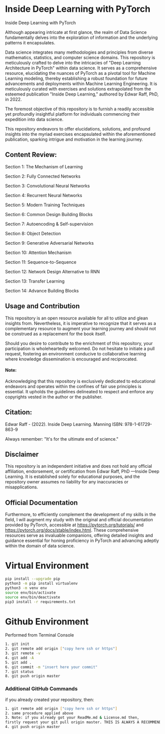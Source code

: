 # Inside Deep Learning with PyTorch

Inside Deep Learning with PyTorch

Although appearing intricate at first glance, the realm of Data Science fundamentally delves into the exploration of information and the underlying patterns it encapsulates.

Data science integrates many methodologies and principles from diverse mathematics, statistics, and computer science domains. This repository is meticulously crafted to delve into the intricacies of "Deep Learning Architecture in PyTorch" within data science. It serves as a comprehensive resource, elucidating the nuances of PyTorch as a pivotal tool for Machine Learning modeling, thereby establishing a robust foundation for future advancements and deployments within Machine Learning Engineering. It is meticulously curated with exercises and solutions extrapolated from the esteemed publication "Inside Deep Learning," authored by Edwar Raff, PhD, in 2022.

The foremost objective of this repository is to furnish a readily accessible yet profoundly insightful platform for individuals commencing their expedition into data science. 

This repository endeavors to offer elucidations, solutions, and profound insights into the myriad exercises encapsulated within the aforementioned publication, sparking intrigue and motivation in the learning journey.

## Content Review:
Section 1: The Mechanism of Learning

Section 2: Fully Connected Networks

Section 3: Convolutional Neural Networks

Section 4: Recurrent Neural Networks

Section 5: Modern Training Techniques

Section 6: Common Design Building Blocks

Section 7: Autoencoding & Self-supervision

Section 8: Object Detection

Section 9: Generative Adversarial Networks

Section 10: Attention Mechanism

Section 11: Sequence-to-Sequence

Section 12: Network Design Alternative to RNN

Section 13: Transfer Learning

Section 14: Advance Building Blocks

## Usage and Contribution

This repository is an open resource available for all to utilize and glean insights from. Nevertheless, it is imperative to recognize that it serves as a complementary resource to augment your learning journey and should not be construed as a replacement for the book itself.

Should you desire to contribute to the enrichment of this repository, your participation is wholeheartedly welcomed. Do not hesitate to initiate a pull request, fostering an environment conducive to collaborative learning where knowledge dissemination is encouraged and reciprocated.

#### Note:
Acknowledging that this repository is exclusively dedicated to educational endeavors and operates within the confines of fair use principles is essential. It upholds the guidelines delineated to respect and enforce any copyrights vested in the author or the publisher.

## Citation:
Edwar Raff - (2022). Inside Deep Learning. Manning  ISBN: 978-1-61729-863-9

Always remember: "It's for the ultimate end of science."

## Disclaimer
This repository is an independent initiative and does not hold any official affiliation, endorsement, or certification from Edwar Raff, PhD —Inside Deep Learning. It is established solely for educational purposes, and the repository owner assumes no liability for any inaccuracies or misapplications.

## Official Documentation
Furthermore, to efficiently complement the development of my skills in the field, I will augment my study with the original and official documentation provided by PyTorch, accessible at https://pytorch.org/tutorials/ and https://pytorch.org/docs/stable/index.html. These comprehensive resources serve as invaluable companions, offering detailed insights and guidance essential for honing proficiency in PyTorch and advancing adeptly within the domain of data science.


# Virtual Environment
```sh
pip install --upgrade pip
python3 -m pip install virtualenv
python3 -m venv env
source env/bin/activate
source env/bin/deactivate
pip3 install -r requirements.txt
```

# Github Environment

Performed from Terminal Console
```sh
1. git init
2. git remote add origin ["copy here ssh or https"]
3. git remote -v
4. git add -A
5. git add .
6. git commit -m "insert here your commit"
7. git status
8. git push origin master
```

### Additional GitHub Commands
if you already created your repository, then:
```sh
1. git remote add origin ["copy here ssh or https"] 
2. same procedure applied above
3. Note: if you already got your ReadMe.md & License.md then,
firstly request your git pull origin master. THIS IS ALWAYS A RECOMMENDED PRACTICE.
4. git push origin master
```
